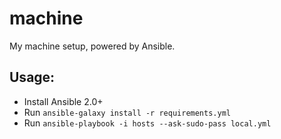 # machine

My machine setup, powered by Ansible.


## Usage:

- Install Ansible 2.0+
- Run `ansible-galaxy install -r requirements.yml`
- Run `ansible-playbook -i hosts --ask-sudo-pass local.yml`
